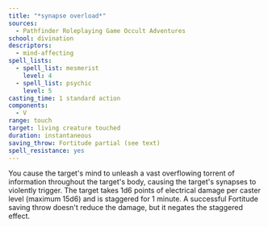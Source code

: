 ```yaml
---
title: "*synapse overload*"
sources:
  - Pathfinder Roleplaying Game Occult Adventures
school: divination
descriptors:
  - mind-affecting
spell_lists:
  - spell_list: mesmerist
    level: 4
  - spell_list: psychic
    level: 5
casting_time: 1 standard action
components:
  - V
range: touch
target: living creature touched
duration: instantaneous
saving_throw: Fortitude partial (see text)
spell_resistance: yes
---
```


You cause the target's mind to unleash a vast overflowing torrent of information throughout the target's body, causing the target's synapses to violently trigger. The target takes 1d6 points of electrical damage per caster level (maximum 15d6) and is staggered for 1 minute. A successful Fortitude saving throw doesn't reduce the damage, but it negates the staggered effect.
